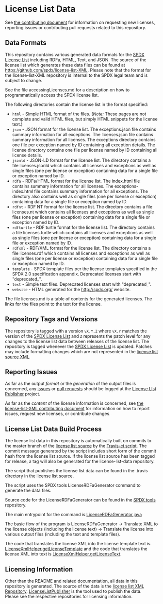 # License List Data

See [the contributing document](CONTRIBUTING.md) for information on requesting new licenses, reporting issues or contributing pull requests related to this repository.

## Data Formats

This repository contains various generated data formats for the [SPDX License List](http://spdx.org/licenses/) including RDFa, HTML, Text, and JSON. The source of the license list which generates these data files can be found at https://github.com/spdx/license-list-XML.  Please note that the format for the license-list-XML repository is internal to the SPDX legal team and is subject to change.

See the file accessingLicenses.md for a description on how to programmatically access the SPDX license list.

The following directories contain the license list in the format specified:

* `html` - Simple HTML format of the files. (*Note:* These pages are not complete and valid HTML files, but simply HTML snippets for the license text.)
* `json` - JSON format for the license list.  The exceptions.json file contains summary information for all exceptions.  The licenses.json file contains summary information for all licenses.  The exceptions directory contains one file per exception named by ID containing all exception details.  The license directory contains one file per license named by ID containing all license details.
* `jsonld` - JSON-LD format for the license list.  The directory contains a file licenses.jsonld which contains all licenses and exceptions as well as single files (one per license or exception) containing data for a single file or exception named by ID.
* `rdfa` - RDFa/HTML format for the license list.  The index.html file contains summary information for all licenses.  The exceptions-index.html file contains summary information for all exceptions.  The directory also contains well as single files (one per license or exception) containing data for a single file or exception named by ID.
* `rdfnt` - RDF NT format for the license list.  The directory contains a file licenses.nt which contains all licenses and exceptions as well as single files (one per license or exception) containing data for a single file or exception named by ID.
* `rdfturtle` - RDF turtle format for the license list.  The directory contains a file licenses.turtle which contains all licenses and exceptions as well as single files (one per license or exception) containing data for a single file or exception named by ID.
* `rdfxml` - RDF/XML format for the license list.  The directory contains a file licenses.rdf which contains all licenses and exceptions as well as single files (one per license or exception) containing data for a single file or exception named by ID.
* `template` - SPDX template files per the license templates specified in the SPDX 2.0 specification appendix.  Deprecated licenses start with "deprecated_".
* `text` - Simple text files.  Deprecated licenses start with "deprecated_".
* `website` - HTML generated for the http://spdx.org/ website.

The file licenses.md is a table of contents for the generated licenses.  The links for the files point to the text for the license.

## Repository Tags and Versions

The repository is tagged with a version `vX.Y.Z` where `vX.Y` matches the version of the [SPDX License List](http://spdx.org/licenses/) and `Z` represents the patch level for any changes to the license list data between releases of the license list.  The repository is tagged whenever the [SPDX License List](http://spdx.org/licenses/) is updated.  Patches may include formatting changes which are not represented in the [license list source XML](https://github.com/spdx/license-list-XML).  

## Reporting Issues

As far as the output *format* or the *generation* of the output files is concerned, any [issues](https://github.com/spdx/LicenseListPublisher/issues) or [pull requests](https://github.com/spdx/LicenseListPublisher/pulls) should be logged at the [License LIst Publisher](http://github.com/spdx/LicenseListPublisher) project.

As far as the *content* of the license information is concerned, see [the license-list-XML contributing document](https://github.com/spdx/license-list-XML/blob/master/CONTRIBUTING.md) for information on how to report issues, request new licenses, or contribute changes.

## License List Data Build Process

The license list data in this repository is automatically built on commits to the master branch of the [license list source](https://github.com/spdx/license-list-XML) by the [Travis-ci script](https://github.com/spdx/license-list-XML/blob/master/.travis.yml).  The commit message generated by the script includes short form of the commit hash from the license list source.  If the license list source has been tagged for release, a tag will also be generated for the license-list-data repository.

The script that publishes the license list data can be found in the .travis directory in the license list source.

The script uses the SPDX tools LicenseRDFaGenerator command to generate the data files.

Source code for the LicenseRDFaGenerator can be found in the [SPDX tools](http://github.com/spdx/tools) repository.  

The main entrypoint for the command is [LicenseRDFaGenerator.java](https://github.com/spdx/LicenseListPublisher/blob/a29a0939a19522f9e3a3b1be6e5f4926c6368435/src/org/spdx/licenselistpublisher/LicenseRDFAGenerator.java#L122)

The basic flow of the program is LicenseRDFaGenerator -> Translate XML to the license objects (including the license text) -> Translate the license into various output files (including the text and template files).

The code that translates the license XML into the license template text is [LicenseXmlHelper.getLicenseTemplate](https://github.com/spdx/tools/blob/4c9054942fd8ba1fb691de8950aeeca3fdf4addf/src/org/spdx/licensexml/LicenseXmlHelper.java#L498) and the code that translates the license XML into text is [LicenseXmlHelper.getLicenseText](https://github.com/spdx/tools/blob/4c9054942fd8ba1fb691de8950aeeca3fdf4addf/src/org/spdx/licensexml/LicenseXmlHelper.java#L523).

## Licensing Information

Other than the README and related documentation, all data in this repository is generated.  The source of the data is the [license list XML Repository](https://github.com/spdx/license-list-XML).  [LicenseListPublisher](https://github.com/spdx/LicenseListPublisher) is the tool used to publish the data.  
Please see the respective repositories for licensing information.
